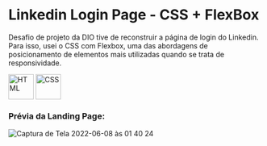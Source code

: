 # Linkedin Login Page - CSS + FlexBox

Desafio de projeto da DIO tive de reconstruir a página de login do Linkedin. Para isso, usei o CSS com Flexbox, uma das abordagens de posicionamento de elementos mais utilizadas quando se trata de responsividade.

<div style="display:inline_block" >
<img align="center" alt="HTML" src="https://cdn-icons-png.flaticon.com/512/1051/1051277.png?w=360" style="height:50px; width:auto" target="_blank">
<img align="center" alt="CSS" src="https://upload.wikimedia.org/wikipedia/commons/thumb/6/62/CSS3_logo.svg/800px-CSS3_logo.svg.png" style="height:50px; width:auto" target="_blank">

### Prévia da Landing Page:
  
  ![Captura de Tela 2022-06-08 às 01 40 24](https://user-images.githubusercontent.com/61170444/172533726-66c0bd72-e7c9-41d9-93d4-82b924ca4082.png)
